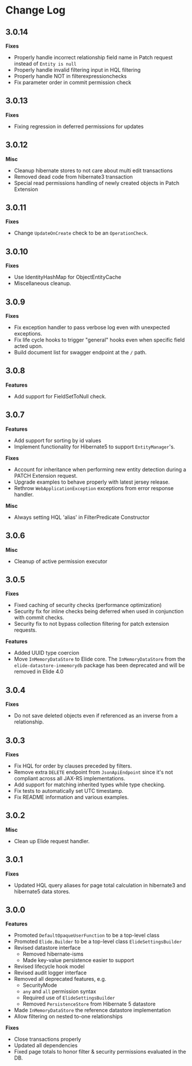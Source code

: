 # Change Log
## 3.0.14
**Fixes**
 * Properly handle incorrect relationship field name in Patch request instead of `Entity is null`
 * Properly handle invalid filtering input in HQL filtering
 * Properly handle NOT in filterexpressionchecks
 * Fix parameter order in commit permission check
 
## 3.0.13
**Fixes**
 * Fixing regression in deferred permissions for updates
 
## 3.0.12
**Misc**
 * Cleanup hibernate stores to not care about multi edit transactions
 * Removed dead code from hibernate3 transaction
 * Special read permissions handling of newly created objects in Patch Extension

## 3.0.11
**Fixes**
 * Change `UpdateOnCreate` check to be an `OperationCheck`.

## 3.0.10
**Fixes**
 * Use IdentityHashMap for ObjectEntityCache
 * Miscellaneous cleanup.

## 3.0.9
**Fixes**
 * Fix exception handler to pass verbose log even with unexpected exceptions.
 * Fix life cycle hooks to trigger "general" hooks even when specific field acted upon.
 * Build document list for swagger endpoint at the `/` path.

## 3.0.8
**Features**
 * Add support for FieldSetToNull check.

## 3.0.7
**Features**
 * Add support for sorting by id values
 * Implement functionality for Hibernate5 to support `EntityManager`'s.

**Fixes**
 * Account for inheritance when performing new entity detection during a PATCH Extension request.
 * Upgrade examples to behave properly with latest jersey release.
 * Rethrow `WebApplicationException` exceptions from error response handler.

**Misc**
  * Always setting HQL 'alias' in FilterPredicate Constructor

## 3.0.6
**Misc**
* Cleanup of active permission executor

## 3.0.5
**Fixes**
* Fixed caching of security checks (performance optimization)
* Security fix for inline checks being deferred when used in conjunction with commit checks.
* Security fix to not bypass collection filtering for patch extension requests.

**Features**
* Added UUID type coercion
* Move `InMemoryDataStore` to Elide core. The `InMemoryDataStore` from the `elide-datastore-inmemorydb` package has
    been deprecated and will be removed in Elide 4.0

## 3.0.4
**Fixes**
* Do not save deleted objects even if referenced as an inverse from a relationship.

## 3.0.3
**Fixes**
* Fix HQL for order by clauses preceded by filters.
* Remove extra `DELETE` endpoint from `JsonApiEndpoint` since it's not compliant across all JAX-RS implementations.
* Add support for matching inherited types while type checking.
* Fix tests to automatically set UTC timestamp.
* Fix README information and various examples.

## 3.0.2
**Misc**
* Clean up Elide request handler.

## 3.0.1
**Fixes**
* Updated HQL query aliases for page total calculation in hibernate3 and hibernate5 data stores.

## 3.0.0
**Features**
* Promoted `DefaultOpaqueUserFunction` to be a top-level class
* Promoted `Elide.Builder` to be a top-level class `ElideSettingsBuilder` 
* Revised datastore interface 
    * Removed hibernate-isms
    * Made key-value persistence easier to support
* Revised lifecycle hook model
* Revised audit logger interface
* Removed all deprecated features, e.g.
    * SecurityMode
    * `any` and `all` permission syntax
    * Required use of `ElideSettingsBuilder`
    * Removed `PersistenceStore` from Hibernate 5 datastore
* Made `InMemoryDataStore` the reference datastore implementation
* Allow filtering on nested to-one relationships

**Fixes**
* Close transactions properly
* Updated all dependencies
* Fixed page totals to honor filter & security permissions evaluated in the DB.
